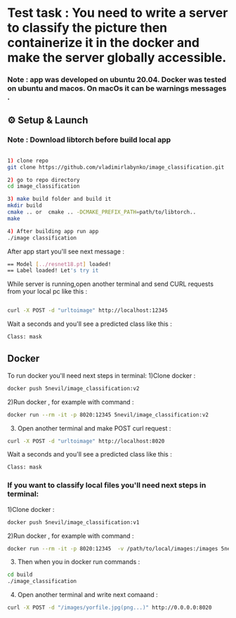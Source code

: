 # Test task : You need to write a server to classify the picture then containerize it in the docker and make the server globally accessible. 
### Note : app was developed on ubuntu 20.04. Docker was tested on ubuntu and macos. On macOs it can be warnings messages .

## ⚙️ Setup & Launch
### Note : Download libtorch before build local app

``` bash

1) clone repo 
git clone https://github.com/vladimirlabynko/image_classification.git

2) go to repo directory
cd image_classification 

3) make build folder and build it 
mkdir build
cmake .. or  cmake .. -DCMAKE_PREFIX_PATH=path/to/libtorch..
make

4) After building app run app
./image classification
```

After app start you'll see next message :
```bash
== Model [../resnet18.pt] loaded!
== Label loaded! Let's try it
```

While server is running,open another terminal and send CURL requests from your local pc like this : 
```bash 

curl -X POST -d "urltoimage" http://localhost:12345
```

Wait a seconds and you'll see a predicted class like this :
```bash
Class: mask
```

## Docker 

To run docker you'll need next steps in terminal:
1)Clone docker : 
```bash
docker push 5nevil/image_classification:v2
```
2)Run docker , for example with command :
```bash 
docker run --rm -it -p 8020:12345 5nevil/image_classification:v2
```
3) Open another terminal and make POST curl request :
```bash
curl -X POST -d "urltoimage" http://localhost:8020
```
Wait a seconds and you'll see a predicted class like this :
```bash
Class: mask
```
### If you want to classify local files you'll need next steps in terminal: 
1)Clone docker : 
```bash
docker push 5nevil/image_classification:v1
```
2)Run docker , for example with command :
```bash 
docker run --rm -it -p 8020:12345  -v /path/to/local/images:/images 5nevil/image_classification:v1
```
3) Then when you in docker run commands :
```bash 
cd build 
./image_classification
```
4) Open another terminal and write next comaand : 
```bash
curl -X POST -d "/images/yorfile.jpg(png...)" http://0.0.0.0:8020
```
